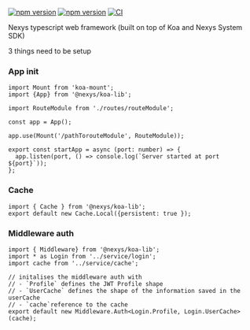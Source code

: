 [![npm version](https://badge.fury.io/js/%40nexys%2Fkoa-lib.svg)](https://www.npmjs.com/package/@nexys/koa-lib)
[![npm version](https://img.shields.io/npm/v/@nexys/koa-lib.svg)](https://www.npmjs.com/package/@nexys/koa-lib)
[![CI](https://github.com/Nexysweb/koa-lib-ts/workflows/CI/badge.svg)](https://github.com/Nexysweb/koa-lib-ts/actions)

Nexys typescript web framework (built on top of Koa and Nexys System SDK)

3 things need to be setup

### App init
```
import Mount from 'koa-mount';
import {App} from '@nexys/koa-lib';

import RouteModule from './routes/routeModule';

const app = App();

app.use(Mount('/pathTorouteModule', RouteModule));

export const startApp = async (port: number) => {
  app.listen(port, () => console.log(`Server started at port ${port}`));
};
```

### Cache
```
import { Cache } from '@nexys/koa-lib';
export default new Cache.Local({persistent: true });
```

### Middleware auth

```
import { Middleware} from '@nexys/koa-lib';
import * as Login from '../service/login';
import cache from '../service/cache';

// initalises the middleware auth with
// - `Profile` defines the JWT Profile shape
// - `UserCache` defines the shape of the information saved in the userCache
// - `cache`reference to the cache
export default new Middleware.Auth<Login.Profile, Login.UserCache>(cache);
```

